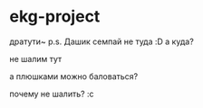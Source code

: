 # ekg-project
дратути~ p.s. Дашик
семпай не туда :D
а куда?

не шалим тут

а плюшками можно баловаться?

почему не шалить? :с

